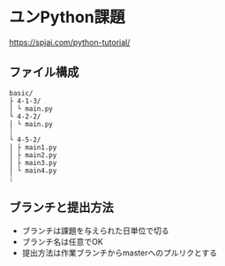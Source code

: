 # ユンPython課題

https://spjai.com/python-tutorial/

## ファイル構成

```
basic/
├ 4-1-3/
│ └ main.py
└ 4-2-2/
│ └ main.py
┊
└ 4-5-2/
│ ├ main1.py
│ ├ main2.py
│ ├ main3.py
│ └ main4.py
┊
```

## ブランチと提出方法

- ブランチは課題を与えられた日単位で切る
- ブランチ名は任意でOK
- 提出方法は作業ブランチからmasterへのプルリクとする
